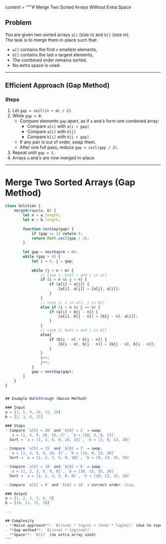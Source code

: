 content = """# Merge Two Sorted Arrays Without Extra Space

## Problem
You are given two sorted arrays `a[]` (size n) and `b[]` (size m).  
The task is to merge them in-place such that:
- `a[]` contains the first `n` smallest elements,
- `b[]` contains the last `m` largest elements,
- The combined order remains sorted,
- No extra space is used.

---

## Efficient Approach (Gap Method)

### Steps
1. Let `gap = ceil((n + m) / 2)`.
2. While `gap > 0`:
   - Compare elements `gap` apart, as if `a` and `b` form one combined array:
     - Compare `a[i]` with `a[i + gap]`
     - Compare `a[i]` with `b[j]`
     - Compare `b[i]` with `b[i + gap]`
   - If any pair is out of order, swap them.
   - After one full pass, reduce `gap = ceil(gap / 2)`.
3. Repeat until `gap = 1`.
4. Arrays `a` and `b` are now merged in-place.

---

# Merge Two Sorted Arrays (Gap Method)

```js
class Solution {
    mergeArrays(a, b) {
        let n = a.length;
        let m = b.length;
        
        function nextGap(gap) {
            if (gap <= 1) return 0;
            return Math.ceil(gap / 2);
        }
        
        let gap = nextGap(m + n);
        while (gap > 0) {
            let i = 0, j = gap; 
        
            while (j < n + m) {
                // case 1: both i and j in a[]
                if (i < n && j < n) {
                    if (a[i] > a[j]) {
                        [a[i], a[j]] = [a[j], a[i]];
                    }
                }
                // case 2: i in a[], j in b[]
                else if (i < n && j >= n) {
                    if (a[i] > b[j - n]) {
                        [a[i], b[j - n]] = [b[j - n], a[i]];
                    }
                }
                // case 3: both i and j in b[]
                else{
                    if (b[i - n] > b[j - n]) {
                        [b[i - n], b[j - n]] = [b[j - n], b[i - n]];
                    }
                }
                i++;
                j++;
            }
            gap = nextGap(gap);
        }
    }
}


## Example Walkthrough (Naive Method)

### Input
a = [1, 5, 9, 10, 15, 20]  
b = [2, 3, 8, 13]

### Steps
- Compare `a[5] = 20` and `b[0] = 2` → swap.  
  `a = [1, 5, 9, 10, 15, 2]`, `b = [20, 3, 8, 13]`  
  Sort → `a = [1, 2, 5, 9, 10, 15]`, `b = [3, 8, 13, 20]`

- Compare `a[5] = 15` and `b[0] = 3` → swap.  
  `a = [1, 2, 5, 9, 10, 3]`, `b = [15, 8, 13, 20]`  
  Sort → `a = [1, 2, 3, 5, 9, 10]`, `b = [8, 13, 15, 20]`

- Compare `a[5] = 10` and `b[0] = 8` → swap.  
  `a = [1, 2, 3, 5, 9, 8]`, `b = [10, 13, 15, 20]`  
  Sort → `a = [1, 2, 3, 5, 8, 9]`, `b = [10, 13, 15, 20]`

- Compare `a[5] = 9` and `b[0] = 10` → correct order. Stop.

### Output
a = [1, 2, 3, 5, 8, 9]  
b = [10, 13, 15, 20]

---

## Complexity
- **Naive approach**: `O((n+m) * log(n) + (n+m) * log(m))` (due to repeated sorting)
- **Gap method**: `O((n+m) * log(n+m))`
- **Space**: `O(1)` (no extra array used)
"""
